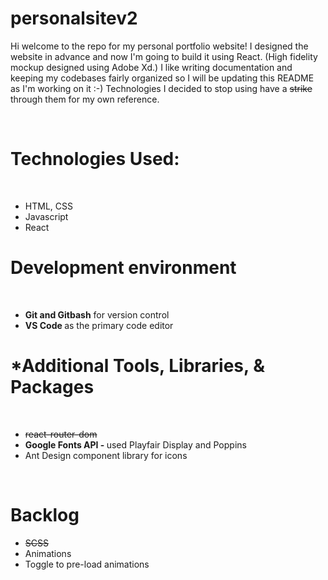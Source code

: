 # personalsitev2
Hi welcome to the repo for my personal portfolio website! I designed the website in advance and now I'm going to build it using React. (High fidelity mockup designed using Adobe Xd.) I like writing documentation and keeping my codebases fairly organized so I will be updating this README as I'm working on it :-) Technologies I decided to stop using have a <strike> strike </strike> through them for my own reference.

<br/>
<h1> Technologies Used: </h1>
<br/>
<ul>
  <li> HTML, CSS </li>
  <li> Javascript </li>
  <li> React </h1> 
  </ul>


<h1> Development environment </h1>
<br/>
<ul>
  <li>
    <b> Git and Gitbash</b> for version control
  </li>
  <li>
    <b> VS Code </b> as the primary code editor
  </li> 
  </ul>

<h1> *Additional Tools, Libraries, & Packages </h1>
<br/>
<ul>
  <li>
    <strike> react-router-dom </strike>
  </li>

  <li>
  <b> Google Fonts API - </b> used Playfair Display and Poppins 
  </li>
  
  <li> Ant Design component library for icons </li>
  </ul>
  
<br/>
<h1> Backlog </h1>
<ul>
  <li> <strike> SCSS </strike> </li>
  <li> Animations </li>
  <li> Toggle to pre-load animations </h1>
  </ul>
